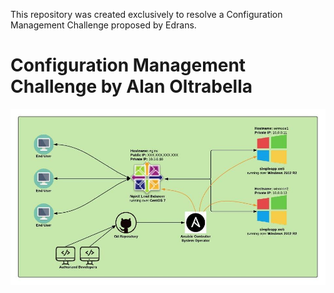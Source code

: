 This repository was created exclusively to resolve a Configuration Management Challenge proposed by Edrans.
<h1>Configuration Management Challenge by Alan Oltrabella</h1>

![alt text](https://raw.githubusercontent.com/aoltrabella/cm-challenge-edrans/main/simpleapp_infra.jpeg)